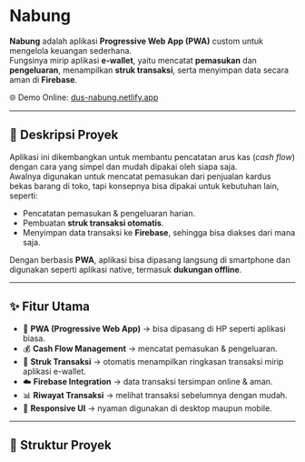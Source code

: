 # Nabung

**Nabung** adalah aplikasi **Progressive Web App (PWA)** custom untuk mengelola keuangan sederhana.  
Fungsinya mirip aplikasi **e-wallet**, yaitu mencatat **pemasukan** dan **pengeluaran**, menampilkan **struk transaksi**, serta menyimpan data secara aman di **Firebase**.  

🌐 Demo Online: [dus-nabung.netlify.app](https://dus-nabung.netlify.app)

---

## 📌 Deskripsi Proyek

Aplikasi ini dikembangkan untuk membantu pencatatan arus kas (*cash flow*) dengan cara yang simpel dan mudah dipakai oleh siapa saja.  
Awalnya digunakan untuk mencatat pemasukan dari penjualan kardus bekas barang di toko, tapi konsepnya bisa dipakai untuk kebutuhan lain, seperti:  
- Pencatatan pemasukan & pengeluaran harian.  
- Pembuatan **struk transaksi otomatis**.  
- Menyimpan data transaksi ke **Firebase**, sehingga bisa diakses dari mana saja.  

Dengan berbasis **PWA**, aplikasi bisa dipasang langsung di smartphone dan digunakan seperti aplikasi native, termasuk **dukungan offline**.

---

## ✨ Fitur Utama

- 📲 **PWA (Progressive Web App)** → bisa dipasang di HP seperti aplikasi biasa.  
- 💰 **Cash Flow Management** → mencatat pemasukan & pengeluaran.  
- 🧾 **Struk Transaksi** → otomatis menampilkan ringkasan transaksi mirip aplikasi e-wallet.  
- ☁️ **Firebase Integration** → data transaksi tersimpan online & aman.  
- 📊 **Riwayat Transaksi** → melihat transaksi sebelumnya dengan mudah.  
- 🎨 **Responsive UI** → nyaman digunakan di desktop maupun mobile.  

---

## 📂 Struktur Proyek

